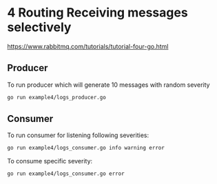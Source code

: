 # 4 Routing Receiving messages selectively

https://www.rabbitmq.com/tutorials/tutorial-four-go.html

## Producer

To run producer which will generate 10 messages with random severity

```bash
go run example4/logs_producer.go
```

## Consumer

To run consumer for listening following severities:

```bash
go run example4/logs_consumer.go info warning error
```

To consume specific severity:

```bash
go run example4/logs_consumer.go error
```